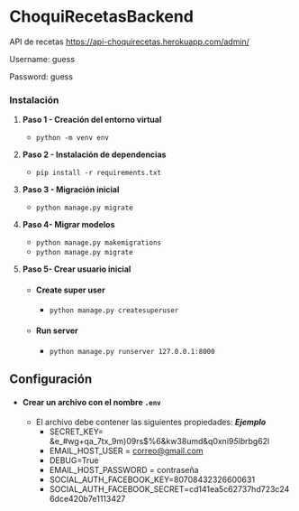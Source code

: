 # ChoquiRecetasBackend
API de recetas
https://api-choquirecetas.herokuapp.com/admin/

Username: guess

Password: guess


### Instalación

1. **Paso 1 - Creación del entorno virtual**
      - `python -m venv env`
      
2. **Paso 2 - Instalación de dependencias**
      - `pip install -r requirements.txt`
      
3. **Paso 3 - Migración inicial**
      - `python manage.py migrate`
      
4. **Paso 4- Migrar modelos**
      - `python manage.py makemigrations`
      - `python manage.py migrate`
5. **Paso 5- Crear usuario inicial**
   - #### Create super user
      - ``python manage.py createsuperuser``   
   - #### Run server
     - ``python manage.py runserver 127.0.0.1:8000``
     
## Configuración
  - #### Crear un archivo con el nombre ``.env``
    - El archivo debe contener las siguientes propiedades: ***Ejemplo***
      - SECRET_KEY= &e_#wg+qa_7tx_9m)09rs$%6&kw38umd&q0xni9*5lb*rbg62l
      - EMAIL_HOST_USER = correo@gmail.com
      - DEBUG=True
      - EMAIL_HOST_PASSWORD = contraseña
      - SOCIAL_AUTH_FACEBOOK_KEY=80708432326600631
      - SOCIAL_AUTH_FACEBOOK_SECRET=cd141ea5c62737hd723c246dce420b7e1113427
